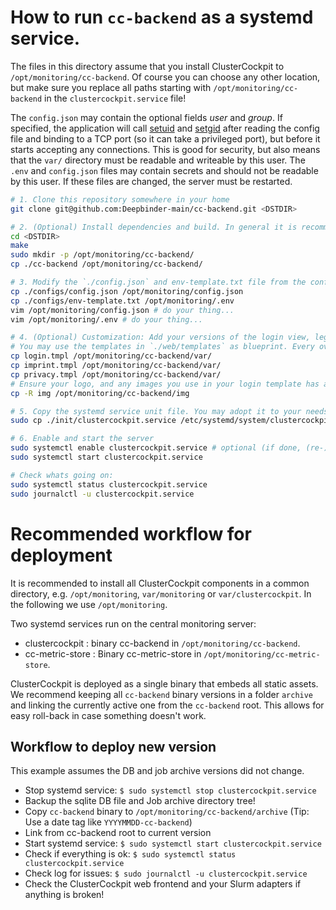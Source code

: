 # How to run `cc-backend` as a systemd service.

The files in this directory assume that you install ClusterCockpit to
`/opt/monitoring/cc-backend`.
Of course you can choose any other location, but make sure you replace all paths
starting with `/opt/monitoring/cc-backend` in the `clustercockpit.service` file!

The `config.json` may contain the optional fields *user* and *group*. If
specified, the application will call
[setuid](https://man7.org/linux/man-pages/man2/setuid.2.html) and
[setgid](https://man7.org/linux/man-pages/man2/setgid.2.html) after reading the
config file and binding to a TCP port (so it can take a privileged port), but
before it starts accepting any connections. This is good for security, but also
means that the `var/` directory must be readable and writeable by this user.
The `.env` and `config.json` files may contain secrets and should not be
readable by this user. If these files are changed, the server must be restarted.

```sh
# 1. Clone this repository somewhere in your home
git clone git@github.com:Deepbinder-main/cc-backend.git <DSTDIR>

# 2. (Optional) Install dependencies and build. In general it is recommended to use the provided release binaries.
cd <DSTDIR>
make
sudo mkdir -p /opt/monitoring/cc-backend/
cp ./cc-backend /opt/monitoring/cc-backend/

# 3. Modify the `./config.json` and env-template.txt file from the configs directory to your liking and put it in the target directory
cp ./configs/config.json /opt/monitoring/config.json
cp ./configs/env-template.txt /opt/monitoring/.env
vim /opt/monitoring/config.json # do your thing...
vim /opt/monitoring/.env # do your thing...

# 4. (Optional) Customization: Add your versions of the login view, legal texts, and logo image.
# You may use the templates in `./web/templates` as blueprint. Every overwrite separate.
cp login.tmpl /opt/monitoring/cc-backend/var/
cp imprint.tmpl /opt/monitoring/cc-backend/var/
cp privacy.tmpl /opt/monitoring/cc-backend/var/
# Ensure your logo, and any images you use in your login template has a suitable size.
cp -R img /opt/monitoring/cc-backend/img

# 5. Copy the systemd service unit file. You may adopt it to your needs.
sudo cp ./init/clustercockpit.service /etc/systemd/system/clustercockpit.service

# 6. Enable and start the server
sudo systemctl enable clustercockpit.service # optional (if done, (re-)starts automatically)
sudo systemctl start clustercockpit.service

# Check whats going on:
sudo systemctl status clustercockpit.service
sudo journalctl -u clustercockpit.service
```

# Recommended workflow for deployment

It is recommended to install all ClusterCockpit components in a common directory, e.g. `/opt/monitoring`, `var/monitoring` or `var/clustercockpit`.
In the following we use `/opt/monitoring`.

Two systemd services run on the central monitoring server:
* clustercockpit : binary cc-backend in `/opt/monitoring/cc-backend`.
* cc-metric-store : Binary cc-metric-store in `/opt/monitoring/cc-metric-store`.

ClusterCockpit is deployed as a single binary that embeds all static assets.
We recommend keeping all `cc-backend` binary versions in a folder `archive` and
linking the currently active one from the `cc-backend` root.
This allows for easy roll-back in case something doesn't work.

## Workflow to deploy new version

This example assumes the DB and job archive versions did not change.
* Stop systemd service: `$ sudo systemctl stop clustercockpit.service`
* Backup the sqlite DB file and Job archive directory tree!
* Copy `cc-backend` binary to `/opt/monitoring/cc-backend/archive` (Tip: Use a
date tag like `YYYYMMDD-cc-backend`)
* Link from cc-backend root to current version
* Start systemd service: `$ sudo systemctl start clustercockpit.service`
* Check if everything is ok: `$ sudo systemctl status clustercockpit.service`
* Check log for issues: `$ sudo journalctl -u clustercockpit.service`
* Check the ClusterCockpit web frontend and your Slurm adapters if anything is broken!
